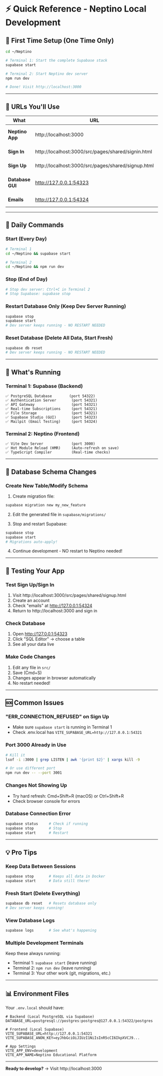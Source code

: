 # ⚡ Quick Reference - Neptino Local Development

## 🎯 First Time Setup (One Time Only)

```bash
cd ~/Neptino

# Terminal 1: Start the complete Supabase stack
supabase start

# Terminal 2: Start Neptino dev server
npm run dev

# Done! Visit http://localhost:3000
```

---

## 📍 URLs You'll Use

| What | URL | Purpose |
|------|-----|---------|
| **Neptino App** | http://localhost:3000 | Your main app |
| **Sign In** | http://localhost:3000/src/pages/shared/signin.html | User login |
| **Sign Up** | http://localhost:3000/src/pages/shared/signup.html | Create account |
| **Database GUI** | http://127.0.0.1:54323 | Manage data visually |
| **Emails** | http://127.0.0.1:54324 | See test emails |

---

## 🔧 Daily Commands

### Start (Every Day)
```bash
# Terminal 1
cd ~/Neptino && supabase start

# Terminal 2
cd ~/Neptino && npm run dev
```

### Stop (End of Day)
```bash
# Stop dev server: Ctrl+C in Terminal 2
# Stop Supabase: supabase stop
```

### Restart Database Only (Keep Dev Server Running)
```bash
supabase stop
supabase start
# Dev server keeps running - NO RESTART NEEDED
```

### Reset Database (Delete All Data, Start Fresh)
```bash
supabase db reset
# Dev server keeps running - NO RESTART NEEDED
```

---

## 🚀 What's Running

### Terminal 1: Supabase (Backend)
```
✅ PostgreSQL Database        (port 54322)
✅ Authentication Server       (port 54321)
✅ API Gateway                 (port 54321)
✅ Real-time Subscriptions     (port 54321)
✅ File Storage                (port 54321)
✅ Supabase Studio (GUI)       (port 54323)
✅ Mailpit (Email Testing)     (port 54324)
```

### Terminal 2: Neptino (Frontend)
```
✅ Vite Dev Server             (port 3000)
✅ Hot Module Reload (HMR)     (Auto-refresh on save)
✅ TypeScript Compiler         (Real-time checks)
```

---

## 📝 Database Schema Changes

### Create New Table/Modify Schema

1. Create migration file:
```bash
supabase migration new my_new_feature
```

2. Edit the generated file in `supabase/migrations/`

3. Stop and restart Supabase:
```bash
supabase stop
supabase start
# Migrations auto-apply!
```

4. Continue development - NO restart to Neptino needed!

---

## 🧪 Testing Your App

### Test Sign Up/Sign In
1. Visit http://localhost:3000/src/pages/shared/signup.html
2. Create an account
3. Check "emails" at http://127.0.0.1:54324
4. Return to http://localhost:3000 and sign in

### Check Database
1. Open http://127.0.0.1:54323
2. Click "SQL Editor" → choose a table
3. See all your data live

### Make Code Changes
1. Edit any file in `src/`
2. Save (Cmd+S)
3. Changes appear in browser automatically
4. No restart needed!

---

## 🆘 Common Issues

### "ERR_CONNECTION_REFUSED" on Sign Up
- Make sure `supabase start` is running in Terminal 1
- Check .env.local has `VITE_SUPABASE_URL=http://127.0.0.1:54321`

### Port 3000 Already in Use
```bash
# Kill it
lsof -i :3000 | grep LISTEN | awk '{print $2}' | xargs kill -9

# Or use different port
npm run dev -- --port 3001
```

### Changes Not Showing Up
- Try hard refresh: Cmd+Shift+R (macOS) or Ctrl+Shift+R
- Check browser console for errors

### Database Connection Error
```bash
supabase status     # Check if running
supabase stop       # Stop
supabase start      # Restart
```

---

## 💡 Pro Tips

### Keep Data Between Sessions
```bash
supabase stop       # Keeps all data in Docker
supabase start      # Data still there!
```

### Fresh Start (Delete Everything)
```bash
supabase db reset   # Resets database only
# Dev server keeps running!
```

### View Database Logs
```bash
supabase logs       # See what's happening
```

### Multiple Development Terminals
Keep these always running:
- Terminal 1: `supabase start` (leave running)
- Terminal 2: `npm run dev` (leave running)
- Terminal 3: Your other work (git, migrations, etc.)

---

## 📊 Environment Files

Your `.env.local` should have:

```env
# Backend (Local PostgreSQL via Supabase)
DATABASE_URL=postgresql://postgres:postgres@127.0.0.1:54322/postgres

# Frontend (Local Supabase)
VITE_SUPABASE_URL=http://127.0.0.1:54321
VITE_SUPABASE_ANON_KEY=eyJhbGciOiJIUzI1NiIsInR5cCI6IkpXVCJ9...

# App Settings
VITE_APP_ENV=development
VITE_APP_NAME=Neptino Educational Platform
```

---

**Ready to develop?** → Visit http://localhost:3000
